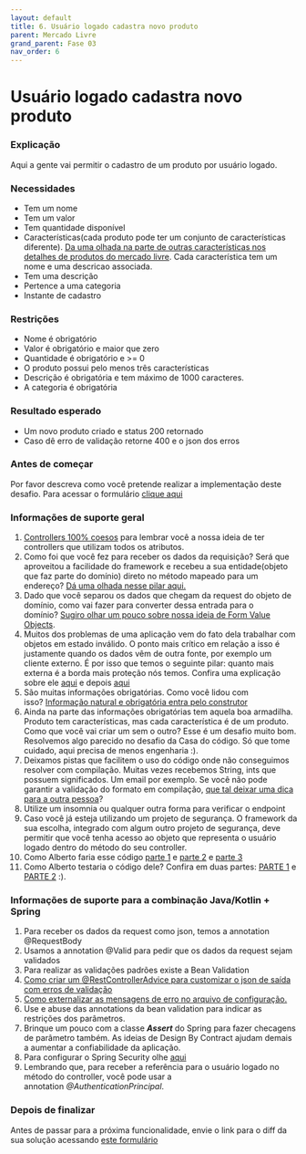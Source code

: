 ```yaml
---
layout: default
title: 6. Usuário logado cadastra novo produto 
parent: Mercado Livre
grand_parent: Fase 03
nav_order: 6
---
```

# Usuário logado cadastra novo produto

### Explicação

Aqui a gente vai permitir o cadastro de um produto por usuário logado.

### Necessidades

*   Tem um nome
*   Tem um valor
*   Tem quantidade disponível
*   Características(cada produto pode ter um conjunto de características diferente). [Da uma olhada na parte de outras características nos detalhes de produtos do mercado livre](https://produto.mercadolivre.com.br/MLB-1279370191-bebedouro-bomba-eletrica-p-garrafo-galo-agua-recarregavel-_JM?variation=48969374724#reco_item_pos=0&reco_backend=navigation&reco_backend_type=function&reco_client=home_navigation-recommendations&reco_id=e55bf74a-9551-42d8-a43d-fb64fa3117d4&c_id=/home/navigation-recommendations/element&c_element_order=1&c_uid=761d5d17-5baf-4fd8-be79-fc65ee66a6fb). Cada característica tem um nome e uma descricao associada.
*   Tem uma descrição
*   Pertence a uma categoria
*   Instante de cadastro

### **Restrições**

*   Nome é obrigatório
*   Valor é obrigatório e maior que zero
*   Quantidade é obrigatório e >= 0
*   O produto possui pelo menos três características
*   Descrição é obrigatória e tem máximo de 1000 caracteres.
*   A categoria é obrigatória

### **Resultado esperado**

*   Um novo produto criado e status 200 retornado
*   Caso dê erro de validação retorne 400 e o json dos erros

### Antes de começar

Por favor descreva como você pretende realizar a implementação deste desafio. Para acessar o formulário [clique aqui](https://forms.gle/usXhgA628Pf3Ga8ZA)

### **Informações de suporte geral**

1.  [Controllers 100% coesos](https://youtu.be/NNKG2TFctfo) para lembrar você a nossa ideia de ter controllers que utilizam todos os atributos.
2.  Como foi que você fez para receber os dados da requisição? Será que aproveitou a facilidade do framework e recebeu a sua entidade(objeto que faz parte do domínio) direto no método mapeado para um endereço? [Dá uma olhada nesse pilar aqui.](https://youtu.be/AzyHKZwNg1A)
3.  Dado que você separou os dados que chegam da request do objeto de domínio, como vai fazer para converter dessa entrada para o domínio? [Sugiro olhar um pouco sobre nossa ideia de Form Value Objects](https://youtu.be/kzjSxBDQXp8).
4.  Muitos dos problemas de uma aplicação vem do fato dela trabalhar com objetos em estado inválido. O ponto mais crítico em relação a isso é justamente quando os dados vêm de outra fonte, por exemplo um cliente externo. É por isso que temos o seguinte pilar: quanto mais externa é a borda mais proteção nós temos. Confira uma explicação sobre ele [aqui](https://youtu.be/XPXOhvrJT1w) e depois [aqui](https://youtu.be/kkKqo80whqo)
5.  São muitas informações obrigatórias. Como você lidou com isso? [Informação natural e obrigatória entra pelo construtor](https://youtu.be/NoKjl0xMt6w)
6.  Ainda na parte das informações obrigatórias tem aquela boa armadilha. Produto tem características, mas cada característica é de um produto. Como que você vai criar um sem o outro? Esse é um desafio muito bom. Resolvemos algo parecido no desafio da Casa do código. Só que tome cuidado, aqui precisa de menos engenharia :). 
7.  Deixamos pistas que facilitem o uso do código onde não conseguimos resolver com compilação. Muitas vezes recebemos String, ints que possuem significados. Um email por exemplo. Se você não pode garantir a validação do formato em compilação, [que tal deixar uma dica para a outra pessoa](https://youtu.be/iU19qJeXnVo)?
8.  Utilize um insomnia ou qualquer outra forma para verificar o endpoint
10.  Caso você já esteja utilizando um projeto de segurança. O framework da sua escolha, integrado com algum outro projeto de segurança, deve permitir que você tenha acesso ao objeto que representa o usuário logado dentro do método do seu controller. 
11. Como Alberto faria esse código [parte 1​](https://youtu.be/dJRnTz7H96k) e [parte 2](https://youtu.be/ieXyWG-OC7Y) e [parte 3​](https://youtu.be/PxBySFg0bT8)
12. Como Alberto testaria o código dele? Confira em duas partes: [PARTE 1](https://youtu.be/weQ1L_xUGZw) e [PARTE 2](https://youtu.be/Q-X2Wfiecek) :). 


### Informações de suporte para a combinação Java/Kotlin + Spring​

1.  Para receber os dados da request como json, temos a annotation @RequestBody
2.  Usamos a annotation @Valid para pedir que os dados da request sejam validados
3.  Para realizar as validações padrões existe a Bean Validation
4.  [Como criar um @RestControllerAdvice para customizar o json de saída com erros de validação](https://youtu.be/H6aM-4RaRrE)
5.  [Como externalizar as mensagens de erro no arquivo de configuração.](https://youtu.be/FO4HnZNCvoo)
6.  Use e abuse das annotations da bean validation para indicar as restrições dos parâmetros. ​
7.  Brinque um pouco com a classe **_Assert_**​ ​do Spring para fazer checagens de parâmetro também. As ideias de Design By Contract ajudam demais a aumentar a confiabilidade da aplicação. 
8.  Para configurar o Spring Security olhe [aqui](https://youtu.be/0I--CLsqC7w)​
9.  Lembrando que, para receber a referência para o usuário logado no método do controller, você pode usar a annotation _@AuthenticationPrincipal_​.

### Depois de finalizar

Antes de passar para a próxima funcionalidade, envie o link para o diff da sua solução acessando [este formulário](https://forms.gle/qqZe2v2ptMwV8SEE7)

